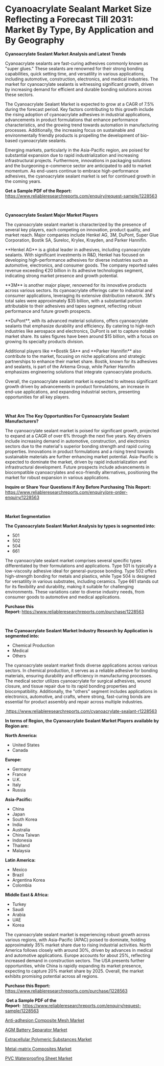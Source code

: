 <p><h1>Cyanoacrylate Sealant Market Size Reflecting a Forecast Till 2031: Market By Type, By Application and By Geography</h1></p><p><strong>Cyanoacrylate Sealant Market Analysis and Latest Trends</strong></p>
<p><p>Cyanoacrylate sealants are fast-curing adhesives commonly known as "super glues." These sealants are renowned for their strong bonding capabilities, quick setting time, and versatility in various applications, including automotive, construction, electronics, and medical industries. The market for cyanoacrylate sealants is witnessing significant growth, driven by increasing demand for efficient and durable bonding solutions across these sectors.</p><p>The Cyanoacrylate Sealant Market is expected to grow at a CAGR of 7.5% during the forecast period. Key factors contributing to this growth include the rising adoption of cyanoacrylate adhesives in industrial applications, advancements in product formulations that enhance performance characteristics, and the growing trend towards automation in manufacturing processes. Additionally, the increasing focus on sustainable and environmentally friendly products is propelling the development of bio-based cyanoacrylate sealants.</p><p>Emerging markets, particularly in the Asia-Pacific region, are poised for substantial expansion due to rapid industrialization and increasing infrastructural projects. Furthermore, innovations in packaging solutions and the burgeoning e-commerce sector are anticipated to add to market momentum. As end-users continue to embrace high-performance adhesives, the cyanoacrylate sealant market is set for continued growth in the coming years.</p></p>
<p><strong>Get a Sample PDF of the Report:&nbsp;</strong> <a href="https://www.reliableresearchreports.com/enquiry/request-sample/1228563?utm_campaign=9&utm_medium=2&utm_source=Github&utm_content=ia&utm_term=10112024&utm_id=cyanoacrylate-sealant">https://www.reliableresearchreports.com/enquiry/request-sample/1228563</a></p>
<p>&nbsp;</p>
<p><strong>Cyanoacrylate Sealant Major Market Players</strong></p>
<p><p>The cyanoacrylate sealant market is characterized by the presence of several key players, each competing on innovation, product quality, and market reach. Major companies include Henkel AG, 3M, DuPont, Super Glue Corporation, Bostik SA, Sureloc, Krylex, Krayden, and Parker Hannifin.</p><p>**Henkel AG** is a global leader in adhesives, including cyanoacrylate sealants. With significant investments in R&D, Henkel has focused on developing high-performance adhesives for diverse industries such as automotive, electronics, and consumer goods. The company reported sales revenue exceeding €20 billion in its adhesive technologies segment, indicating strong market presence and growth potential.</p><p>**3M** is another major player, renowned for its innovative products across various sectors. Its cyanoacrylate offerings cater to industrial and consumer applications, leveraging its extensive distribution network. 3M's total sales were approximately $35 billion, with a substantial portion attributable to their adhesives and tapes segment, reflecting robust performance and future growth prospects.</p><p>**DuPont**, with its advanced material solutions, offers cyanoacrylate sealants that emphasize durability and efficiency. By catering to high-tech industries like aerospace and electronics, DuPont is set to capture notable market share. Its sales figures have been around $15 billion, with a focus on growing its specialty products division.</p><p>Additional players like **Bostik SA** and **Parker Hannifin** also contribute to the market, focusing on niche applications and strategic partnerships to enhance their market share. Bostik, known for its adhesives and sealants, is part of the Arkema Group, while Parker Hannifin emphasizes engineering solutions that integrate cyanoacrylate products.</p><p>Overall, the cyanoacrylate sealant market is expected to witness significant growth driven by advancements in product formulations, an increase in end-use applications, and expanding industrial sectors, presenting opportunities for all key players.</p></p>
<p>&nbsp;</p>
<p><strong>What Are The Key Opportunities For Cyanoacrylate Sealant Manufacturers?</strong></p>
<p><p>The cyanoacrylate sealant market is poised for significant growth, projected to expand at a CAGR of over 6% through the next five years. Key drivers include increasing demand in automotive, construction, and electronics sectors due to the material's superior bonding strength and rapid curing properties. Innovations in product formulations and a rising trend towards sustainable materials are further enhancing market potential. Asia-Pacific is expected to dominate the market, driven by rapid industrialization and infrastructural development. Future prospects include advancements in biocompatible cyanoacrylates and eco-friendly alternatives, positioning the market for robust expansion in various applications.</p></p>
<p><strong>Inquire or Share Your Questions If Any Before Purchasing This Report:</strong> <a href="https://www.reliableresearchreports.com/enquiry/pre-order-enquiry/1228563?utm_campaign=9&utm_medium=2&utm_source=Github&utm_content=ia&utm_term=10112024&utm_id=cyanoacrylate-sealant">https://www.reliableresearchreports.com/enquiry/pre-order-enquiry/1228563</a></p>
<p>&nbsp;</p>
<p><strong>Market Segmentation</strong></p>
<p><strong>The Cyanoacrylate Sealant Market Analysis by types is segmented into:</strong></p>
<p><ul><li>501</li><li>502</li><li>504</li><li>661</li></ul></p>
<p><p>The cyanoacrylate sealant market comprises several specific types differentiated by their formulations and applications. Type 501 is typically a low-viscosity adhesive ideal for general-purpose bonding. Type 502 offers high-strength bonding for metals and plastics, while Type 504 is designed for versatility in various substrates, including ceramics. Type 661 stands out for its flexibility and durability, making it suitable for challenging environments. These variations cater to diverse industry needs, from consumer goods to automotive and medical applications.</p></p>
<p><strong>Purchase this Report:&nbsp;</strong><a href="https://www.reliableresearchreports.com/purchase/1228563?utm_campaign=9&utm_medium=2&utm_source=Github&utm_content=ia&utm_term=10112024&utm_id=cyanoacrylate-sealant">https://www.reliableresearchreports.com/purchase/1228563</a></p>
<p>&nbsp;</p>
<p><strong>The Cyanoacrylate Sealant Market Industry Research by Application is segmented into:</strong></p>
<p><ul><li>Chemical Production</li><li>Medical</li><li>Others</li></ul></p>
<p><p>The cyanoacrylate sealant market finds diverse applications across various sectors. In chemical production, it serves as a reliable adhesive for bonding materials, ensuring durability and efficiency in manufacturing processes. The medical sector utilizes cyanoacrylate for surgical adhesives, wound closure, and tissue repair due to its rapid bonding properties and biocompatibility. Additionally, the "others" segment includes applications in electronics, automotive, and crafts, where strong, fast-curing bonds are essential for product assembly and repair across multiple industries.</p></p>
<p><a href="https://www.reliableresearchreports.com/cyanoacrylate-sealant-r1228563?utm_campaign=9&utm_medium=2&utm_source=Github&utm_content=ia&utm_term=10112024&utm_id=cyanoacrylate-sealant">&nbsp;https://www.reliableresearchreports.com/cyanoacrylate-sealant-r1228563</a></p>
<p><strong>In terms of Region, the Cyanoacrylate Sealant Market Players available by Region are:</strong></p>
<p>
    <p> <strong> North America: </strong>
        <ul>
            <li>United States</li>
            <li>Canada</li>
        </ul>
        </p> 
    <p> <strong> Europe: </strong>
        <ul>
            <li>Germany</li>
            <li>France</li>
            <li>U.K.</li>
            <li>Italy</li>
            <li>Russia</li>
        </ul>
        </p> 
    <p> <strong> Asia-Pacific: </strong>
        <ul>
            <li>China</li>
            <li>Japan</li>
            <li>South Korea</li>
            <li>India</li>
            <li>Australia</li>
            <li>China Taiwan</li>
            <li>Indonesia</li>
            <li>Thailand</li>
            <li>Malaysia</li>
        </ul>
        </p> 
    <p> <strong> Latin America: </strong>
        <ul>
            <li>Mexico</li>
            <li>Brazil</li>
            <li>Argentina Korea</li>
            <li>Colombia</li>
        </ul>
        </p> 
    <p> <strong> Middle East & Africa: </strong>
        <ul>
            <li>Turkey</li>
            <li>Saudi</li>
            <li>Arabia</li>
            <li>UAE</li>
            <li>Korea</li>
        </ul>
    </p>
    </p>
<p><p>The cyanoacrylate sealant market is experiencing robust growth across various regions, with Asia-Pacific (APAC) poised to dominate, holding approximately 35% market share due to rising industrial activities. North America follows closely with around 30%, driven by advances in medical and automotive applications. Europe accounts for about 25%, reflecting increased demand in construction sectors. The USA presents further opportunities, while China is rapidly expanding its market presence, expecting to capture 20% market share by 2025. Overall, the market exhibits promising potential across all regions.</p></p>
<p><strong>Purchase this Report: </strong><a href="https://www.reliableresearchreports.com/purchase/1228563?utm_campaign=9&utm_medium=2&utm_source=Github&utm_content=ia&utm_term=10112024&utm_id=cyanoacrylate-sealant">https://www.reliableresearchreports.com/purchase/1228563</a></p>
<p>&nbsp;<strong>Get a Sample PDF of the Report:&nbsp;&nbsp;</strong><a href="https://www.reliableresearchreports.com/enquiry/request-sample/1228563?utm_campaign=9&utm_medium=2&utm_source=Github&utm_content=ia&utm_term=10112024&utm_id=cyanoacrylate-sealant">https://www.reliableresearchreports.com/enquiry/request-sample/1228563</a></p>
<p><strong></strong></p>
<p><p><a href="https://issuu.com/reportprime-2/docs/anti-adhesion-composite-mesh-market_727fac86c9883a?utm_campaign=9&utm_medium=2&utm_source=Github&utm_content=ia&utm_term=10112024&utm_id=cyanoacrylate-sealant">Anti-adhesion Composite Mesh Market</a></p><p><a href="https://www.linkedin.com/pulse/comprehensive-agm-battery-separator-market-report-regional-13she?utm_campaign=9&utm_medium=2&utm_source=Github&utm_content=ia&utm_term=10112024&utm_id=cyanoacrylate-sealant">AGM Battery Separator Market</a></p><p><a href="https://github.com/Annahawkins697/Market-Research-Report-List-1/blob/main/extracellular-polymeric-substances-market.md?utm_campaign=9&utm_medium=2&utm_source=Github&utm_content=ia&utm_term=10112024&utm_id=cyanoacrylate-sealant">Extracellular Polymeric Substances Market</a></p><p><a href="https://github.com/MCGEE-CRANECaitlyn/Market-Research-Report-List-1/blob/main/metal-matrix-composites-market.md?utm_campaign=9&utm_medium=2&utm_source=Github&utm_content=ia&utm_term=10112024&utm_id=cyanoacrylate-sealant">Metal-matrix Composites Market</a></p><p><a href="https://www.linkedin.com/pulse/global-pvc-waterproofing-sheet-market-trends-forecasts-ly98e?utm_campaign=9&utm_medium=2&utm_source=Github&utm_content=ia&utm_term=10112024&utm_id=cyanoacrylate-sealant">PVC Waterproofing Sheet Market</a></p></p>